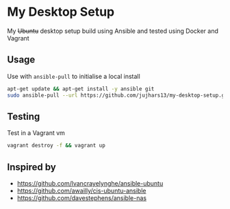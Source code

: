 # My Desktop Setup
My ~~Ubuntu~~ desktop setup build using Ansible and tested using Docker and Vagrant

## Usage

Use with `ansible-pull` to initialise a local install

```bash
apt-get update && apt-get install -y ansible git
sudo ansible-pull --url https://github.com/jujhars13/my-desktop-setup.git
```

## Testing

Test in a Vagrant vm

```bash
vagrant destroy -f && vagrant up
```

## Inspired by

- https://github.com/lvancrayelynghe/ansible-ubuntu
- https://github.com/awailly/cis-ubuntu-ansible
- https://github.com/davestephens/ansible-nas
